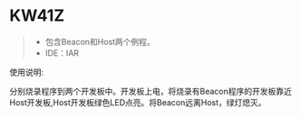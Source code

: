 ﻿# KW41Z
>* 包含Beacon和Host两个例程。
>* IDE：IAR


使用说明:

   分别烧录程序到两个开发板中。开发板上电，将烧录有Beacon程序的开发板靠近Host开发板,Host开发板绿色LED点亮。将Beacon远离Host，绿灯熄灭。
